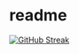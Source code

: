 # readme
[![GitHub Streak](https://streak-stats.demolab.com/?user=cuon-araki)](https://git.io/streak-stats)
